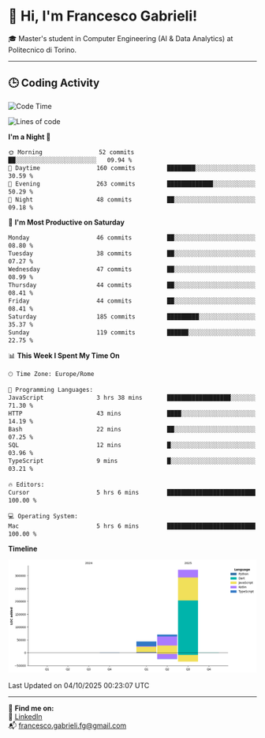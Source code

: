 # 👋 Hi, I'm Francesco Gabrieli!

🎓 Master's student in Computer Engineering (AI & Data Analytics) at Politecnico di Torino.  

---

## 🕒 Coding Activity

<!--START_SECTION:waka-->
![Code Time](http://img.shields.io/badge/Code%20Time-151%20hrs%2026%20mins-blue)

![Lines of code](https://img.shields.io/badge/From%20Hello%20World%20I%27ve%20Written-437.5%20thousand%20lines%20of%20code-blue)

**I'm a Night 🦉** 

```text
🌞 Morning                52 commits          ██░░░░░░░░░░░░░░░░░░░░░░░   09.94 % 
🌆 Daytime                160 commits         ████████░░░░░░░░░░░░░░░░░   30.59 % 
🌃 Evening                263 commits         █████████████░░░░░░░░░░░░   50.29 % 
🌙 Night                  48 commits          ██░░░░░░░░░░░░░░░░░░░░░░░   09.18 % 
```
📅 **I'm Most Productive on Saturday** 

```text
Monday                   46 commits          ██░░░░░░░░░░░░░░░░░░░░░░░   08.80 % 
Tuesday                  38 commits          ██░░░░░░░░░░░░░░░░░░░░░░░   07.27 % 
Wednesday                47 commits          ██░░░░░░░░░░░░░░░░░░░░░░░   08.99 % 
Thursday                 44 commits          ██░░░░░░░░░░░░░░░░░░░░░░░   08.41 % 
Friday                   44 commits          ██░░░░░░░░░░░░░░░░░░░░░░░   08.41 % 
Saturday                 185 commits         █████████░░░░░░░░░░░░░░░░   35.37 % 
Sunday                   119 commits         ██████░░░░░░░░░░░░░░░░░░░   22.75 % 
```


📊 **This Week I Spent My Time On** 

```text
🕑︎ Time Zone: Europe/Rome

💬 Programming Languages: 
JavaScript               3 hrs 38 mins       ██████████████████░░░░░░░   71.30 % 
HTTP                     43 mins             ████░░░░░░░░░░░░░░░░░░░░░   14.19 % 
Bash                     22 mins             ██░░░░░░░░░░░░░░░░░░░░░░░   07.25 % 
SQL                      12 mins             █░░░░░░░░░░░░░░░░░░░░░░░░   03.96 % 
TypeScript               9 mins              █░░░░░░░░░░░░░░░░░░░░░░░░   03.21 % 

🔥 Editors: 
Cursor                   5 hrs 6 mins        █████████████████████████   100.00 % 

💻 Operating System: 
Mac                      5 hrs 6 mins        █████████████████████████   100.00 % 
```

**Timeline**

![Lines of Code chart](https://raw.githubusercontent.com/francescogabrieli/francescogabrieli/main/assets/bar_graph.png)


 Last Updated on 04/10/2025 00:23:07 UTC
<!--END_SECTION:waka-->


---



🔗 **Find me on:**  
💼 [LinkedIn](https://www.linkedin.com/in/francesco-gabrieli)  
📬 francesco.gabrieli.fg@gmail.com  



